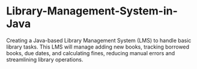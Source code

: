 # Library-Management-System-in-Java
Creating a Java-based Library Management System (LMS) to handle basic library tasks. This LMS will manage adding new books, tracking borrowed books, due dates, and calculating fines, reducing manual errors and streamlining library operations.
